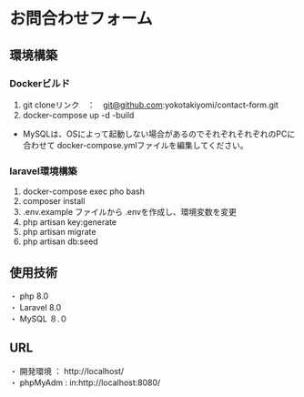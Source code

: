 # お問合わせフォーム

## 環境構築

### Dockerビルド

1. git cloneリンク　：　git@github.com:yokotakiyomi/contact-form.git
2. docker-compose up -d -build

* MySQLは、OSによって起動しない場合があるのでそれぞれそれぞれのPCに合わせて docker-compose.ymlファイルを編集してください。
  
### laravel環境構築

1. docker-compose exec pho bash
2. composer install
3. .env.example ファイルから .envを作成し、環境変数を変更
4. php artisan key:generate
5. php artisan migrate
6. php artisan db:seed

## 使用技術

 ・ php 8.0</br>
 ・ Laravel 8.0</br>
 ・ MySQL ８.０

## URL

 ・ 開発環境 ： http://localhost/ </br>
 ・ phpMyAdm : in:http://localhost:8080/
